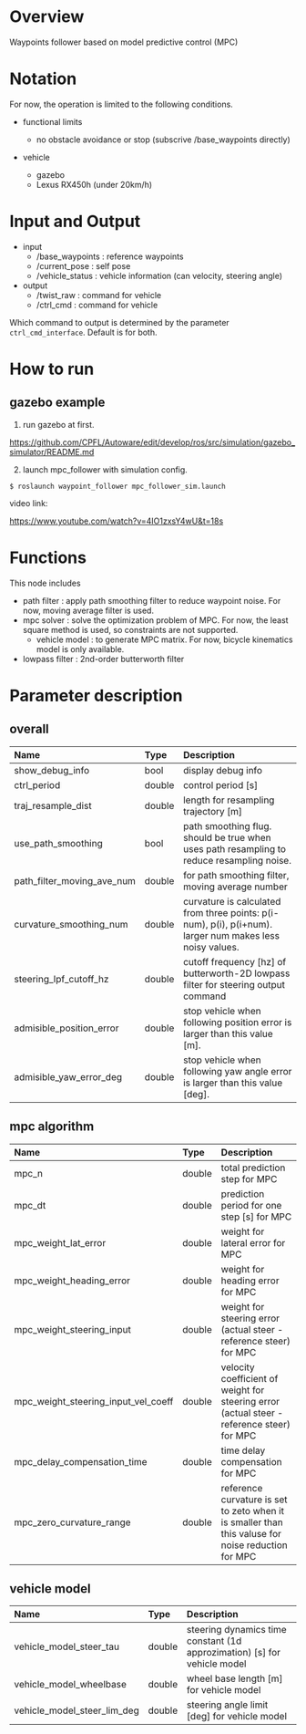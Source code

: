 # Overview
Waypoints follower based on model predictive control (MPC) 

# Notation
For now, the operation is limited to the following conditions.
- functional limits
    - no obstacle avoidance or stop (subscrive /base_waypoints directly)

- vehicle
    - gazebo
    - Lexus RX450h (under 20km/h)

# Input and Output
- input
    - /base_waypoints : reference waypoints
    - /current_pose : self pose
    - /vehicle_status : vehicle information (can velocity, steering angle)
- output
    - /twist_raw : command for vehicle
    - /ctrl_cmd : command for vehicle



Which command to output is determined by the parameter `ctrl_cmd_interface`. Default is for both.



# How to run

## gazebo example

1. run gazebo at first.

https://github.com/CPFL/Autoware/edit/develop/ros/src/simulation/gazebo_simulator/README.md


2. launch mpc_follower with simulation config.

```
$ roslaunch waypoint_follower mpc_follower_sim.launch
```

video link: 

https://www.youtube.com/watch?v=4IO1zxsY4wU&t=18s

# Functions

This node includes 
- path filter : apply path smoothing filter to reduce waypoint noise. For now, moving average filter is used. 
- mpc solver : solve the optimization problem of MPC. For now, the least square method is used, so constraints are not supported.
    - vehicle model : to generate MPC matrix. For now, bicycle kinematics model is only available.
- lowpass filter : 2nd-order butterworth filter 

# Parameter description

## overall 

|Name|Type|Description|
|:---|:---|:---|
|show_debug_info|bool|display debug info|
|ctrl_period|double|control period [s]|
|traj_resample_dist|double|length for resampling trajectory [m]|
|use_path_smoothing|bool|path smoothing flug. should be true when uses path resampling to reduce resampling noise.|
|path_filter_moving_ave_num|double|for path smoothing filter, moving average number|
|curvature_smoothing_num|double|curvature is calculated from three points: p(i-num), p(i), p(i+num). larger num makes less noisy values.|
|steering_lpf_cutoff_hz|double| cutoff frequency [hz] of butterworth-2D lowpass filter for steering output command |
|admisible_position_error|double| stop vehicle when following position error is larger than this value [m].|
|admisible_yaw_error_deg|double|stop vehicle when following yaw angle error is larger than this value [deg].|

## mpc algorithm 

|Name|Type|Description|
|:---|:---|:---|
|mpc_n|double|total prediction step for MPC|
|mpc_dt|double|prediction period for one step [s] for MPC|
|mpc_weight_lat_error|double|weight for lateral error for MPC|
|mpc_weight_heading_error|double|weight for heading error for MPC|
|mpc_weight_steering_input|double|weight for steering error (actual steer - reference steer) for MPC|
|mpc_weight_steering_input_vel_coeff|double|velocity coefficient of weight for steering error (actual steer - reference steer) for MPC|
|mpc_delay_compensation_time|double |time delay compensation for MPC|
|mpc_zero_curvature_range|double|reference curvature is set to zeto when it is smaller than this valuse for noise reduction for MPC|

## vehicle model

|Name|Type|Description|
|:---|:---|:---|
|vehicle_model_steer_tau|double|steering dynamics time constant (1d approzimation) [s] for vehicle model|
|vehicle_model_wheelbase|double|wheel base length [m] for vehicle model|
|vehicle_model_steer_lim_deg|double|steering angle limit [deg] for vehicle model|